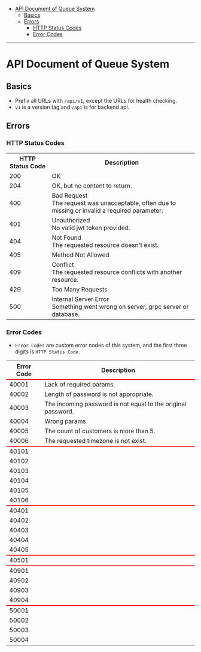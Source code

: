 - [API Document of Queue System](#api-document-of-queue-system)
  - [Basics](#basics)
  - [Errors](#errors)
    - [HTTP Status Codes](#http-status-codes)
    - [Error Codes](#error-codes)

---

# API Document of Queue System

## Basics
* Prefix all URLs with `/api/v1`, except the URLs for health checking.
* `v1` is a version tag and `/api` is for backend api.

## Errors

### HTTP Status Codes
<table>
  <tr>
    <th>HTTP Status Code</th>
    <th>Description</th>
  </tr>

  <tr>
    <td>200</td>
    <td>OK</td>
  </tr>

  <tr>
    <td>204</td>
    <td>OK, but no content to return.</td>
  </tr>

  <tr>
    <td>400</td>
    <td>Bad Request <br> The request was unacceptable, often due to missing or invalid a required parameter. </td>
  </tr>

  <tr>
    <td>401</td>
    <td>Unauthorized <br> No valid jwt token provided. </td>
  </tr>

  <tr>
    <td>404</td>
    <td>Not Found <br> The requested resource doesn't exist. </td>
  </tr>

  <tr>
    <td>405</td>
    <td>Method Not Allowed</td>
  </tr>

  <tr>
    <td>409</td>
    <td>Conflict <br>The requested resource conflicts with another resource. </td>
  </tr>

  <tr>
    <td>429</td>
    <td>Too Many Requests</td>
  </tr>

  <tr>
    <td>500</td>
    <td>Internal Server Error <br> Something went wrong on server, grpc server or database. </td>
  </tr>
</table>

### Error Codes
* `Error Codes` are custom error codes of this system, and the first three digits is `HTTP Status Code`.

<table>
  <tr>
    <th>Error Code</th>
    <th>Description</th>
  </tr>

  <tr style='border-top: 2px solid #f00;'>
    <td>40001</td>
    <td>Lack of required params.</td>
  </tr>

  <tr>
    <td>40002</td>
    <td>Length of password is not appropriate.</td>
  </tr>

  <tr>
    <td>40003</td>
    <td>The incoming password is not equal to the original password.</td>
  </tr>

  <tr>
    <td>40004</td>
    <td>Wrong params</td>
  </tr>

  <tr>
    <td>40005</td>
    <td>The count of customers is more than 5.</td>
  </tr>

  <tr>
    <td>40006</td>
    <td>The requested timezone is not exist.</td>
  </tr>

  <tr style='border-top: 2px solid #f00;'>
    <td>40101</td>
    <td></td>
  </tr>

  <tr>
    <td>40102</td>
    <td></td>
  </tr>

  <tr>
    <td>40103</td>
    <td></td>
  </tr>

  <tr>
    <td>40104</td>
    <td></td>
  </tr>

  <tr>
    <td>40105</td>
    <td></td>
  </tr>

  <tr>
    <td>40106</td>
    <td></td>
  </tr>

  <tr style='border-top: 2px solid #f00;'>
    <td>40401</td>
    <td></td>
  </tr>

  <tr>
    <td>40402</td>
    <td></td>
  </tr>

  <tr>
    <td>40403</td>
    <td></td>
  </tr>

  <tr>
    <td>40404</td>
    <td></td>
  </tr>

  <tr>
    <td>40405</td>
    <td></td>
  </tr>

  <tr style='border-top: 2px solid #f00;'>
    <td>40501</td>
    <td></td>
  </tr>

  <tr style='border-top: 2px solid #f00;'>
    <td>40901</td>
    <td></td>
  </tr>

  <tr>
    <td>40902</td>
    <td></td>
  </tr>

  <tr>
    <td>40903</td>
    <td></td>
  </tr>

  <tr>
    <td>40904</td>
    <td></td>
  </tr>

  <tr style='border-top: 2px solid #f00;'>
    <td>50001</td>
    <td></td>
  </tr>

  <tr>
    <td>50002</td>
    <td></td>
  </tr>

  <tr>
    <td>50003</td>
    <td></td>
  </tr>

  <tr>
    <td>50004</td>
    <td></td>
  </tr>

</table>